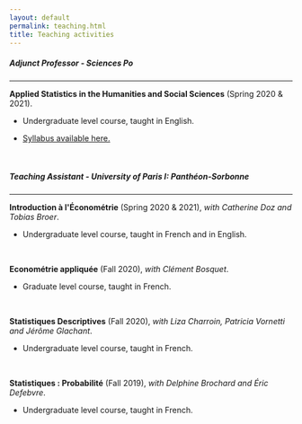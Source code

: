 ```yaml
---
layout: default
permalink: teaching.html
title: Teaching activities
---
```


##### Adjunct Professor - Sciences Po

<hr>

<b>Applied Statistics in the Humanities and Social Sciences</b> (Spring 2020 & 2021).

- Undergraduate level course, taught in English.

- [Syllabus available here.](../docs/2020-spring-statistics.pdf)

<br>

##### Teaching Assistant - University of Paris I: Panthéon-Sorbonne

<hr>

<b>Introduction à l'Économétrie</b> (Spring 2020 & 2021), <em>with Catherine Doz and Tobias Broer</em>.

- Undergraduate level course, taught in French and in English.

<br>

<b>Econométrie appliquée</b> (Fall 2020), <em>with Clément Bosquet</em>.

- Graduate level course, taught in French.

<br>

<b>Statistiques Descriptives</b> (Fall 2020), <em>with Liza Charroin, Patricia Vornetti and Jérôme Glachant</em>.

- Undergraduate level course, taught in French.

<br>

<b>Statistiques : Probabilité</b> (Fall 2019), <em>with Delphine Brochard and Éric Defebvre</em>.

- Undergraduate level course, taught in French.
